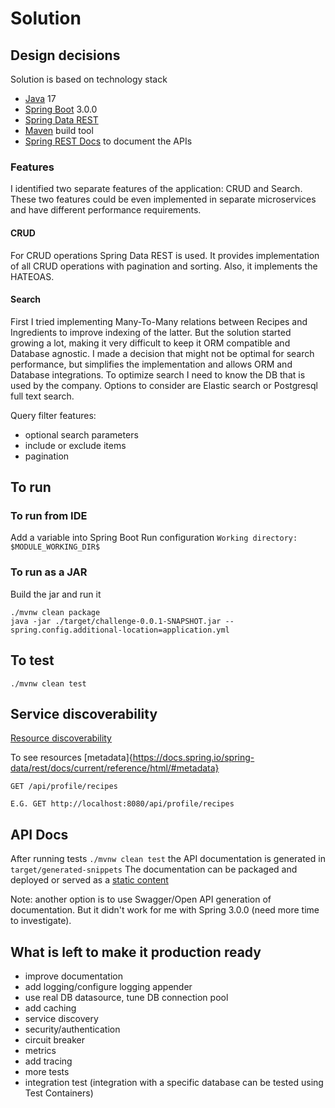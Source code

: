 # Solution

## Design decisions

Solution is based on technology stack

- [Java](https://www.oracle.com/java/technologies/downloads/) 17
- [Spring Boot](https://spring.io/projects/spring-boot) 3.0.0
- [Spring Data REST](https://spring.io/projects/spring-data-rest)
- [Maven](https://maven.apache.org/) build tool
- [Spring REST Docs](https://docs.spring.io/spring-restdocs/docs/3.0.x/reference/htmlsingle/) to document the APIs

### Features

I identified two separate features of the application: CRUD and Search. These two features could be even implemented in separate microservices and
have different performance requirements.

#### CRUD

For CRUD operations Spring Data REST is used. It provides implementation of all CRUD operations with pagination and sorting. Also, it implements the
HATEOAS.

#### Search

First I tried implementing Many-To-Many relations between Recipes and Ingredients to improve indexing of the latter.
But the solution started growing a lot, making it very difficult to keep it ORM compatible and Database agnostic.
I made a decision that might not be optimal for search performance, but simplifies the implementation and allows ORM and Database integrations.
To optimize search I need to know the DB that is used by the company. 
Options to consider are Elastic search or Postgresql full text search.

Query filter features:

- optional search parameters
- include or exclude items
- pagination

## To run

### To run from IDE

Add a variable into Spring Boot Run configuration `Working directory: $MODULE_WORKING_DIR$`

### To run as a JAR

Build the jar and run it

```
./mvnw clean package
java -jar ./target/challenge-0.0.1-SNAPSHOT.jar --spring.config.additional-location=application.yml
```

## To test

```
./mvnw clean test
```

## Service discoverability

[Resource discoverability](https://docs.spring.io/spring-data/rest/docs/current/reference/html/#repository-resources.resource-discoverability)

To see resources [metadata]{https://docs.spring.io/spring-data/rest/docs/current/reference/html/#metadata}

```
GET /api/profile/recipes

E.G. GET http://localhost:8080/api/profile/recipes
```

## API Docs

After running tests `./mvnw clean test` the API documentation is generated in `target/generated-snippets`
The documentation can be packaged and deployed or served as
a [static content](https://docs.spring.io/spring-boot/docs/current/reference/htmlsingle/#web.servlet.spring-mvc.static-content)

Note: another option is to use Swagger/Open API generation of documentation. But it didn't work for me with Spring 3.0.0 (need more time to investigate).

## What is left to make it production ready

- improve documentation
- add logging/configure logging appender
- use real DB datasource, tune DB connection pool
- add caching
- service discovery
- security/authentication
- circuit breaker
- metrics
- add tracing
- more tests
- integration test (integration with a specific database can be tested using Test Containers)

